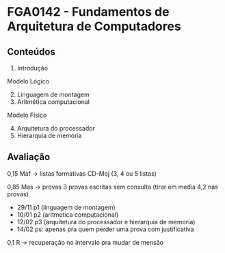 # FGA0142 - Fundamentos de Arquitetura de Computadores

## Conteúdos
1. Introdução

Modelo Lógico

2. Linguagem de montagem
3. Aritmética computacional

Modelo Físico

4. Arquitetura do processador
5. Hierarquia de memória

## Avaliação
0,15
Maf -> listas formativas
CD-Moj (3, 4 ou 5 listas)

0,85
Mas -> provas
3 provas escritas sem consulta (tirar em media 4,2 nas provas)

- 29/11 p1 (linguagem de montagem)
- 10/01 p2 (aritmetica computacional)
- 12/02 p3 (arquitetura do processador e hierarquia de memoria)
- 14/02 ps: apenas pra quem perder uma prova com justificativa

0,1
R -> recuperação
no intervalo pra mudar de mensão